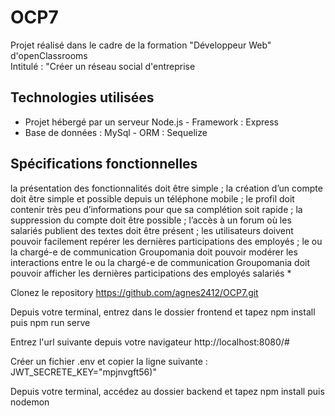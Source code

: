 # OCP7
Projet réalisé dans le cadre de la formation "Développeur Web" d'openClassrooms  
Intitulé : "Créer un réseau social d'entreprise  
## Technologies utilisées
* Projet hébergé par un serveur Node.js - Framework : Express
* Base de données : MySql - ORM : Sequelize  
## Spécifications fonctionnelles  
la présentation des fonctionnalités doit être simple ;
la création d’un compte doit être simple et possible depuis un téléphone mobile ;
le profil doit contenir très peu d’informations pour que sa complétion soit rapide ;
la suppression du compte doit être possible ;
l’accès à un forum où les salariés publient des textes doit être présent ;
les utilisateurs doivent pouvoir facilement repérer les dernières participations des employés ;
le ou la chargé-e de communication Groupomania doit pouvoir modérer les interactions entre le ou la chargé-e de communication Groupomania doit pouvoir afficher les dernières participations des employés salariés
* 

Clonez le repository https://github.com/agnes2412/OCP7.git

Depuis votre terminal, entrez dans le dossier frontend et tapez npm install puis npm run serve

Entrez l'url suivante depuis votre navigateur http://localhost:8080/#

Créer un fichier .env et copier la ligne suivante : JWT_SECRETE_KEY="mpjnvgft56)"

Depuis votre terminal, accédez au dossier backend et tapez npm install puis nodemon 



